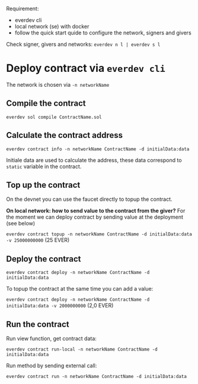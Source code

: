 Requirement:

- everdev cli
- local network (se) with docker
- follow the quick start quide to configure the network, signers and givers

Check signer, givers and networks:
`everdev n l | everdev s l`

# Deploy contract via `everdev cli`

The network is chosen via `-n networkName`

## Compile the contract

`everdev sol compile ContractName.sol`

## Calculate the contract address

`everdev contract info -n networkName ContractName -d initialData:data`

Initiale data are used to calculate the address, these data correspond to `static` variable in the contract.

## Top up the contract

On the devnet you can use the faucet directly to topup the contract.

**On local network: how to send value to the contract from the giver?**
For the moment we can deploy contract by sending value at the deployment (see below)

`everdev contract topup -n networkName ContractName -d initialData:data -v 25000000000` (25 EVER)

## Deploy the contract

`everdev contract deploy -n networkName ContractName -d initialData:data`

To topup the contract at the same time you can add a value:

`everdev contract deploy -n networkName ContractName -d initialData:data -v 2000000000` (2,0 EVER)

## Run the contract

Run view function, get contract data:

`everdev contract run-local -n networkName ContractName -d initialData:data`

Run method by sending external call:

`everdev contract run -n networkName ContractName -d initialData:data`
